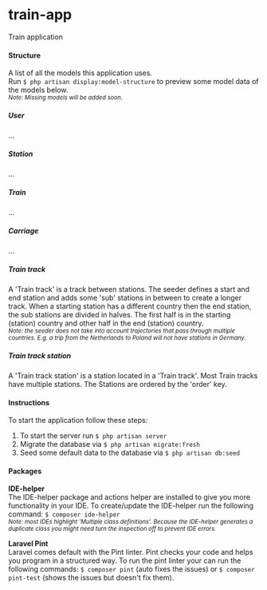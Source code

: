 # train-app
Train application

#### Structure
A list of all the models this application uses.
<br>Run ``$ php artisan display:model-structure`` to preview some model data of the models below.
<br><small><i>Note: Missing models will be added soon.</i></small>

##### User
...

##### Station
...

##### Train
...

##### Carriage
...

##### Train track
A 'Train track' is a track between stations. 
The seeder defines a start and end station and adds some 'sub' stations in between to create a longer track.
When a starting station has a different country then the end station, the sub stations are divided in halves.
The first half is in the starting (station) country and other half in the end (station) country.
<br><small><i>Note: the seeder does not take into account trajectories that pass through multiple countries. E.g. a trip from the Netherlands to Poland will not have stations in Germany.</i></small>

##### Train track station
A 'Train track station' is a station located in a 'Train track'. Most Train tracks have multiple stations. The Stations are ordered by the 'order' key.

#### Instructions
To start the application follow these steps:<br>
1. To start the server run ``$ php artisan server``
2. Migrate the database via ``$ php artisan migrate:fresh``
3. Seed some default data to the database via ``$ php artisan db:seed``

#### Packages
<b>IDE-helper</b><br>
The IDE-helper package and actions helper are installed to give you more functionality in your IDE. 
To create/update the IDE-helper run the following command: ``$ composer ide-helper``
<br><small><i>Note: most IDEs highlight 'Multiple class definitions'. Because the IDE-helper generates a duplicate class you might need turn the inspection off to prevent IDE errors.</i></small>

<b>Laravel Pint</b><br>
Laravel comes default with the Pint linter. Pint checks your code and helps you program in a structured way. 
To run the pint linter your can run the following commands: ``$ composer pint`` (auto fixes the issues) or ``$ composer pint-test`` (shows the issues but doesn't fix them).
